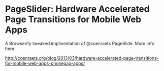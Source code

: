 # PageSlider: Hardware Accelerated Page Transitions for Mobile Web Apps

A Browserify tweaked implmentation of @coenraets PageSlide. More info here:

http://coenraets.org/blog/2013/03/hardware-accelerated-page-transitions-for-mobile-web-apps-phonegap-apps/
